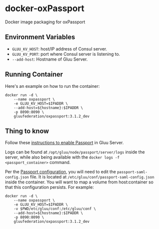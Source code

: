 # docker-oxPassport

Docker image packaging for oxPassport

## Environment Variables

- `GLUU_KV_HOST`: host/IP address of Consul server.
- `GLUU_KV_PORT`: port where Consul server is listening to.
- `--add-host`: Hostname of Gluu Server.

## Running Container

Here's an example on how to run the container:
```
docker run -d \
    --name oxpassport \
    -e GLUU_KV_HOST=$IPADDR \
    --add-host=${hostname}:$IPADDR \
    -p 8090:8090 \
    gluufederation/oxpassport:3.1.2_dev
```

## Thing to know

Follow these [instructions to enable Passport](https://gluu.org/docs/ce/3.1.2/authn-guide/inbound-saml-passport/#enable-passport) in Gluu Server.

Logs can be found at `/opt/gluu/node/passport/server/logs` inside the server, while also being available with the `docker logs -f <passport_container>` command.

Per the [Passport configuration](https://gluu.org/docs/ce/3.1.2/authn-guide/inbound-saml-passport/#configure-trust), you will need to edit the `passport-saml-config.json` file. It is located at `/etc/gluu/conf/passport-saml-config.json` inside the container. You will want to map a volume from host:container so that this configuration persists. For example:

```
docker run -d \
    --name oxpassport \
    -e GLUU_KV_HOST=$IPADDR \
    -v $PWD/etc/gluu/conf:/etc/gluu/conf \
    --add-host=${hostname}:$IPADDR \
    -p 8090:8090 \
    gluufederation/oxpassport:3.1.2_dev
```
